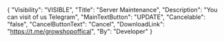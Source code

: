 {
  "Visibility": "VISIBLE",
  "Title": "Server Maintenance",
  "Description": "You can visit of us Telegram",
  "MainTextButton": "UPDATE",
  "Cancelable": "false",
  "CancelButtonText": "Cancel",
  "DownloadLink": "https://t.me/growshopoffical",
  "By": "Developer"
}

